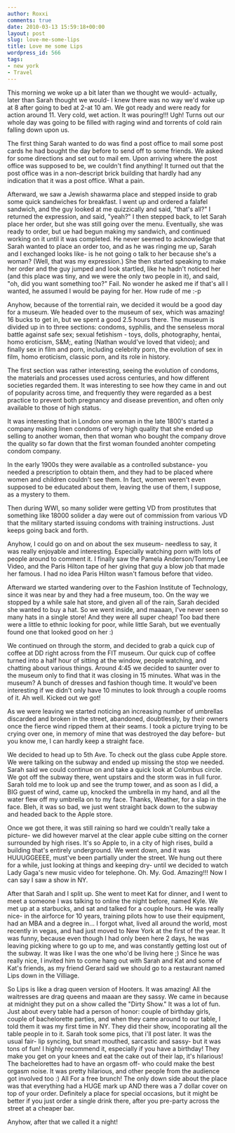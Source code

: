 ```yaml
---
author: Roxxi
comments: true
date: 2010-03-13 15:59:18+00:00
layout: post
slug: love-me-some-lips
title: Love me some Lips
wordpress_id: 566
tags:
- new york
- Travel
---
```


This morning we woke up a bit later than we thought we would- actually, later than Sarah thought we would- I knew there was no way we'd wake up at 8 after going to bed at 2-at 10 am. We got ready and were ready for action around 11. Very cold, wet action. It was pouring!!! Ugh! Turns out our whole day was going to be filled with raging wind and torrents of cold rain falling down upon us. 

The first thing Sarah wanted to do was find a post office to mail some post cards he had bought the day before to send off to some friends. We asked for some directions and set out to mail em. Upon arriving where the post office was supposed to be, we couldn't find anything! It turned out that the post office was in a non-descript brick building that hardly had any indication that it was a post office. What a pain. 

Afterward, we saw a Jewish shawarma place and stepped inside to grab some quick sandwiches for breakfast. I went up and ordered a falafel sandwich, and the guy looked at me quizzically and said, "that's all?" I returned the expression, and said, "yeah?" I then stepped back, to let Sarah place her order, but she was still going over the menu. Eventually, she was ready to order, but ue had begun making my sandwich, and continued working on it until it was completed. He never seemed to acknowledge that Sarah wanted to place an order too, and as he was ringing me up, Sarah and I exchanged looks like- is he not going o talk to her because she's a woman? (Well, that was my expression.) She then started speaking to make her order and the guy jumped and look startled, like he hadn't noticed her (and this place was tiny, and we were the only two people in it), and said, "oh, did you want something too?" Fail. No wonder he asked me if that's all I wanted, he assumed I would be paying for her. How rude of me :-p

Anyhow, because of the torrential rain, we decided it would be a good day for a museum. We headed over to the museum of sex, which was amazing! 16 bucks to get in, but we spent a good 2.5 hours there. The museum is divided up in to three sections: condoms, syphilis, and the senseless moral battle against safe sex; sexual fetishism - toys, dolls, photography, hentai, homo eroticism, S&M;, eating (Nathan would've loved that video); and finally sex in film and porn, including celebrity porn, the evolution of sex in film, homo eroticism, classic porn, and its role in history. 

The first section was rather interesting, seeing the evolution of condoms, the materials and processes used across centuries, and how different societies regarded them. It was interesting to see how they came in and out of popularity across time, and frequently they were regarded as a best practice to prevent both pregnancy and disease prevention, and often only available to those of high status.

It was interesting that in London one woman in the late 1800's started a company making linen condoms of very high quality that she ended up selling to another woman, then that woman who bought the company drove the quality so far down that the first woman founded anohter competing condom company. 

 In the early 1900s they were available as a controlled substance- you needed a prescription to obtain them, and they had to be placed where women and children couldn't see them. In fact, women weren't even supposed to be educated about them, leaving the use of them, I suppose, as a mystery to them. 

Then during WWI, so many solider were getting VD from prostitutes that something like 18000 solider a day were out of commission from various VD that the military started issuing condoms with training instructions. Just keeps going back and forth.

Anyhow, I could go on and on about the sex museum- needless to say, it was really enjoyable and interesting. Especially watching porn with lots of people around to comment it. I finally saw the Pamela Anderson/Tommy Lee Video, and the Paris Hilton tape of her giving that guy a blow job that made her famous. I had no idea Paris Hilton wasn't famous before that video.

Afterward we started wandering over to the Fashion Institute of Technology, since it was near by and they had a free museum, too. On the way we stopped by a while sale hat store, and given all of the rain, Sarah decided she wanted to buy a hat.  So we went inside, and maaaan, I've never seen so many hats in a single store! And they were all super cheap! Too bad there were a little to ethnic looking for poor, while little Sarah, but we eventually found one that looked good on her :)

We continued on through the storm, and decided to grab a quick cup of coffee at DD right across from the FIT museum. Our quick cup of coffee turned into a half hour of sitting at the window, people watching, and chatting about various things. Around 4:45 we decided to saunter over to the museum only to find that it was closing in 15 minutes. What was in the museum? A bunch of dresses and fashion though time. It would've been interesting if we didn't only have 10 minutes to look through a couple rooms of it. Ah well. Kicked out we got!

As we were leaving we started noticing an increasing number of umbrellas discarded and broken in the street, abandoned, doubtlessly, by their owners once the fierce wind ripped them at their seams. I took a picture trying to be crying over one, in memory of mine that was destroyed the day before- but you know me, I can hardly keep a straight face.

We decided to head up to 5th Ave. To check out the glass cube Apple store. We were talking on the subway and ended up missing the stop we needed.  Sarah said we could continue on and take a quick look at Columbus circle.  We got off the subway there, went upstairs and the storm was in full furor. Sarah told me to look up and see the trump tower, and as soon as I did, a BIG guest of wind, came up, knocked the umbrella in my hand, and all the water flew off my umbrella on to my face.  Thanks, Weather, for a slap in the face.  Bleh, it was so bad, we just went straight back down to the subway and headed back to the Apple store.

Once we got there, it was still raining so hard we couldn't really take a picture- we did however marvel at the clear apple cube sitting on the corner surrounded by high rises.  It's so Apple to, in a city of high rises,  build a building that's entirely underground.  We went down, and it was HUUUGGEEEE, must've been partially under the street.  We hung out there for a while, just looking at things and keeping dry- until we decided to watch Lady Gaga's new music video for telephone. Oh. My. God. Amazing!!! Now I can say I saw a show in NY.

After that Sarah and I split up. She went to meet Kat for dinner, and I went to meet a someone I was talking to online the night before, named Kyle.  We met up at a starbucks, and sat and talked for a couple hours. He was really nice- in the airforce for 10 years, training pilots how to use their equipment, had an MBA and a degree in... I forgot what, lived all around the world, most recently in vegas, and had just moved to New York at the first of the year.  It was funny, because even though I had only been here 2 days, he was leaving picking where to go up to me, and was constantly getting lost out of the subway. It was like I was the one who'd be living here ;) Since he was really nice, I invited him to come hang out with Sarah and Kat and some of Kat's friends, as my friend Gerard said we should go to a restaurant named Lips down in the Villiage. 

So Lips is like a drag queen version of Hooters. It was amazing! All the waitresses are drag queens and maaan are they sassy. We came in because at midnight they put on a show called the "Dirty Show."  It was a lot of fun. Just about every table had a person of honor: couple of birthday girls, couple of bachelorette parties, and when they came around to our table, I told them it was my first time in NY. They did their show, incoporating all the table people in to it. Sarah took some pics, that i'll post later.  It was the usual fair- lip syncing, but smart mouthed, sarcastic and sassy- but it was tons of fun! I highly recommend it, especially if you have a birthday! They make you get on your knees and eat the cake out of their lap, it's hilarious!  The bachelorettes had to have an orgasm off- who could make the best orgasm noise. It was pretty hilarious, and other people from the audience got involved too :) All For a free brunch!  The only down side about the place was that everything had a HUGE mark up AND there was a 7 dollar cover on top of your order.  Definitely a place for special occasions, but it might be better if you just order a single drink there, after you pre-party across the street at a cheaper bar.

Anyhow, after that we called it a night!

